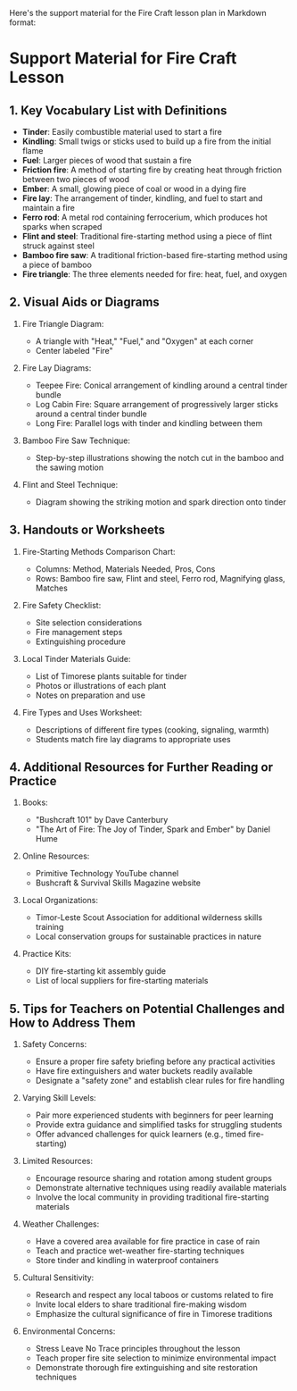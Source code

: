 Here's the support material for the Fire Craft lesson plan in Markdown format:

# Support Material for Fire Craft Lesson

## 1. Key Vocabulary List with Definitions

- **Tinder**: Easily combustible material used to start a fire
- **Kindling**: Small twigs or sticks used to build up a fire from the initial flame
- **Fuel**: Larger pieces of wood that sustain a fire
- **Friction fire**: A method of starting fire by creating heat through friction between two pieces of wood
- **Ember**: A small, glowing piece of coal or wood in a dying fire
- **Fire lay**: The arrangement of tinder, kindling, and fuel to start and maintain a fire
- **Ferro rod**: A metal rod containing ferrocerium, which produces hot sparks when scraped
- **Flint and steel**: Traditional fire-starting method using a piece of flint struck against steel
- **Bamboo fire saw**: A traditional friction-based fire-starting method using a piece of bamboo
- **Fire triangle**: The three elements needed for fire: heat, fuel, and oxygen

## 2. Visual Aids or Diagrams

1. Fire Triangle Diagram:
   - A triangle with "Heat," "Fuel," and "Oxygen" at each corner
   - Center labeled "Fire"

2. Fire Lay Diagrams:
   - Teepee Fire: Conical arrangement of kindling around a central tinder bundle
   - Log Cabin Fire: Square arrangement of progressively larger sticks around a central tinder bundle
   - Long Fire: Parallel logs with tinder and kindling between them

3. Bamboo Fire Saw Technique:
   - Step-by-step illustrations showing the notch cut in the bamboo and the sawing motion

4. Flint and Steel Technique:
   - Diagram showing the striking motion and spark direction onto tinder

## 3. Handouts or Worksheets

1. Fire-Starting Methods Comparison Chart:
   - Columns: Method, Materials Needed, Pros, Cons
   - Rows: Bamboo fire saw, Flint and steel, Ferro rod, Magnifying glass, Matches

2. Fire Safety Checklist:
   - Site selection considerations
   - Fire management steps
   - Extinguishing procedure

3. Local Tinder Materials Guide:
   - List of Timorese plants suitable for tinder
   - Photos or illustrations of each plant
   - Notes on preparation and use

4. Fire Types and Uses Worksheet:
   - Descriptions of different fire types (cooking, signaling, warmth)
   - Students match fire lay diagrams to appropriate uses

## 4. Additional Resources for Further Reading or Practice

1. Books:
   - "Bushcraft 101" by Dave Canterbury
   - "The Art of Fire: The Joy of Tinder, Spark and Ember" by Daniel Hume

2. Online Resources:
   - Primitive Technology YouTube channel
   - Bushcraft & Survival Skills Magazine website

3. Local Organizations:
   - Timor-Leste Scout Association for additional wilderness skills training
   - Local conservation groups for sustainable practices in nature

4. Practice Kits:
   - DIY fire-starting kit assembly guide
   - List of local suppliers for fire-starting materials

## 5. Tips for Teachers on Potential Challenges and How to Address Them

1. Safety Concerns:
   - Ensure a proper fire safety briefing before any practical activities
   - Have fire extinguishers and water buckets readily available
   - Designate a "safety zone" and establish clear rules for fire handling

2. Varying Skill Levels:
   - Pair more experienced students with beginners for peer learning
   - Provide extra guidance and simplified tasks for struggling students
   - Offer advanced challenges for quick learners (e.g., timed fire-starting)

3. Limited Resources:
   - Encourage resource sharing and rotation among student groups
   - Demonstrate alternative techniques using readily available materials
   - Involve the local community in providing traditional fire-starting materials

4. Weather Challenges:
   - Have a covered area available for fire practice in case of rain
   - Teach and practice wet-weather fire-starting techniques
   - Store tinder and kindling in waterproof containers

5. Cultural Sensitivity:
   - Research and respect any local taboos or customs related to fire
   - Invite local elders to share traditional fire-making wisdom
   - Emphasize the cultural significance of fire in Timorese traditions

6. Environmental Concerns:
   - Stress Leave No Trace principles throughout the lesson
   - Teach proper fire site selection to minimize environmental impact
   - Demonstrate thorough fire extinguishing and site restoration techniques
